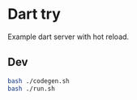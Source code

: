 # Dart try

Example dart server with hot reload.

## Dev

```bash
bash ./codegen.sh
bash ./run.sh
```
